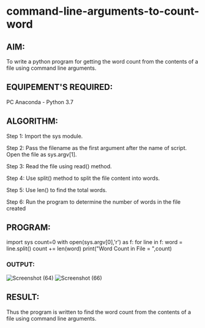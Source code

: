 # command-line-arguments-to-count-word
## AIM:
To write a python program for getting the word count from the contents of a file using command line arguments.
## EQUIPEMENT'S REQUIRED: 
PC
Anaconda - Python 3.7
## ALGORITHM: 
Step 1:
Import the sys module.

Step 2:
Pass the filename as the first argument after the name of script. Open the file as sys.argv[1].

Step 3:
Read the file using read() method.

Step 4:
Use split() method to split the file content into words.

Step 5:
Use len() to find the total words.

Step 6:
Run the program to determine the number of words in the file created

## PROGRAM:
import sys
count=0
with open(sys.argv[0],'r') as f:
    for line in f:
        word = line.split()
        count += len(word)
print("Word Count in File = ",count)
### OUTPUT:
![Screenshot (64)](https://user-images.githubusercontent.com/94828604/154996252-fbf369d1-f7d2-4591-8496-bd8aff4d9f4d.png)
![Screenshot (66)](https://user-images.githubusercontent.com/94828604/154996731-48c9f853-f594-467c-a6e3-43ad3693ad0e.png)



## RESULT:
Thus the program is written to find the word count from the contents of a file using command line arguments.
